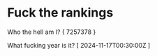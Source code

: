 # Fuck the rankings

Who the hell am I?
{ 7257378 }

What fucking year is it?
[ 2024-11-17T00:30:00Z ]
